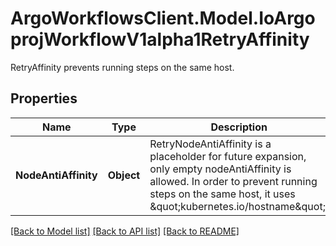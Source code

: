 # ArgoWorkflowsClient.Model.IoArgoprojWorkflowV1alpha1RetryAffinity
RetryAffinity prevents running steps on the same host.

## Properties

Name | Type | Description | Notes
------------ | ------------- | ------------- | -------------
**NodeAntiAffinity** | **Object** | RetryNodeAntiAffinity is a placeholder for future expansion, only empty nodeAntiAffinity is allowed. In order to prevent running steps on the same host, it uses \&quot;kubernetes.io/hostname\&quot;. | [optional] 

[[Back to Model list]](../README.md#documentation-for-models) [[Back to API list]](../README.md#documentation-for-api-endpoints) [[Back to README]](../README.md)


